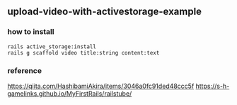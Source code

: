 ## upload-video-with-activestorage-example



### how to install


```
rails active_storage:install
rails g scaffold video title:string content:text
```


### reference

https://qiita.com/HashibamiAkira/items/3046a0fc91ded48ccc5f
https://s-h-gamelinks.github.io/MyFirstRails/railstube/